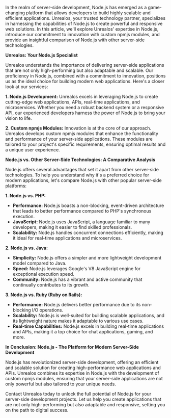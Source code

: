 <!--- 
  title: Unleashing the Potential of Node.js with Unrealos: A Comprehensive Guide
-->

In the realm of server-side development, Node.js has emerged as a game-changing platform that allows developers to build highly scalable and efficient applications. Unrealos, your trusted technology partner, specializes in harnessing the capabilities of Node.js to create powerful and responsive web solutions. In this article, we'll explore Unrealos' expertise in Node.js, introduce our commitment to innovation with custom npmjs modules, and provide an insightful comparison of Node.js with other server-side technologies.

**Unrealos: Your Node.js Specialist**

Unrealos understands the importance of delivering server-side applications that are not only high-performing but also adaptable and scalable. Our proficiency in Node.js, combined with a commitment to innovation, positions us as the ideal choice for building modern web applications. Here's a closer look at our services:

**1. Node.js Development:**
Unrealos excels in leveraging Node.js to create cutting-edge web applications, APIs, real-time applications, and microservices. Whether you need a robust backend system or a responsive API, our experienced developers harness the power of Node.js to bring your vision to life.

**2. Custom npmjs Modules:**
Innovation is at the core of our approach. Unrealos develops custom npmjs modules that enhance the functionality and performance of your server-side applications. These modules are tailored to your project's specific requirements, ensuring optimal results and a unique user experience.

**Node.js vs. Other Server-Side Technologies: A Comparative Analysis**

Node.js offers several advantages that set it apart from other server-side technologies. To help you understand why it's a preferred choice for modern applications, let's compare Node.js with other popular server-side platforms:

**1. Node.js vs. PHP:**
   - **Performance:** Node.js boasts a non-blocking, event-driven architecture that leads to better performance compared to PHP's synchronous execution.
   - **JavaScript:** Node.js uses JavaScript, a language familiar to many developers, making it easier to find skilled professionals.
   - **Scalability:** Node.js handles concurrent connections efficiently, making it ideal for real-time applications and microservices.

**2. Node.js vs. Java:**
   - **Simplicity:** Node.js offers a simpler and more lightweight development model compared to Java.
   - **Speed:** Node.js leverages Google's V8 JavaScript engine for exceptional execution speed.
   - **Community:** Node.js has a vibrant and active community that continually contributes to its growth.

**3. Node.js vs. Ruby (Ruby on Rails):**
   - **Performance:** Node.js delivers better performance due to its non-blocking I/O operations.
   - **Scalability:** Node.js is well-suited for building scalable applications, and its lightweight nature makes it adaptable to various use cases.
   - **Real-time Capabilities:** Node.js excels in building real-time applications and APIs, making it a top choice for chat applications, gaming, and more.

**In Conclusion: Node.js - The Platform for Modern Server-Side Development**

Node.js has revolutionized server-side development, offering an efficient and scalable solution for creating high-performance web applications and APIs. Unrealos combines its expertise in Node.js with the development of custom npmjs modules, ensuring that your server-side applications are not only powerful but also tailored to your unique needs.

Contact Unrealos today to unlock the full potential of Node.js for your server-side development projects. Let us help you create applications that are not only high-performing but also adaptable and responsive, setting you on the path to digital success.
